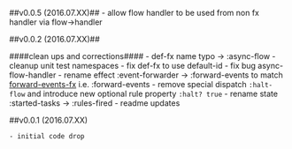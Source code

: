 ##v0.0.5  (2016.07.XX)##
    - allow flow handler to be used from non fx handler via flow->handler

##v0.0.2  (2016.07.XX)##

####clean ups and corrections####
    - def-fx name typo -> :async-flow
    - cleanup unit test namespaces
    - fix def-fx to use default-id
    - fix bug async-flow-handler
    - rename effect :event-forwarder -> :forward-events to match [forward-events-fx](https://github.com/Day8/re-frame-forward-events-fx) i.e. :forward-events
    - remove special dispatch `:halt-flow` and introduce new optional rule property `:halt? true`
    - rename state :started-tasks -> :rules-fired
    - readme updates

##v0.0.1  (2016.07.XX)

    - initial code drop
